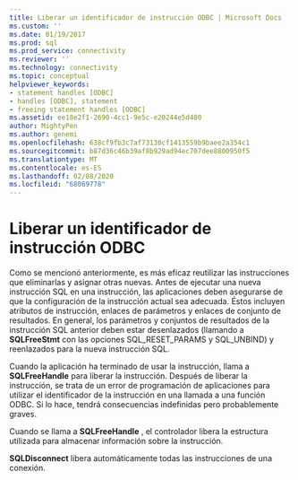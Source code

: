 ```yaml
---
title: Liberar un identificador de instrucción ODBC | Microsoft Docs
ms.custom: ''
ms.date: 01/19/2017
ms.prod: sql
ms.prod_service: connectivity
ms.reviewer: ''
ms.technology: connectivity
ms.topic: conceptual
helpviewer_keywords:
- statement handles [ODBC]
- handles [ODBC], statement
- freeing statement handles [ODBC]
ms.assetid: ee18e2f1-2690-4cc1-9e5c-e20244e5d480
author: MightyPen
ms.author: genemi
ms.openlocfilehash: 638cf9fb3c7af73130cf1413559b9baee2a354c1
ms.sourcegitcommit: b87d36c46b39af8b929ad94ec707dee8800950f5
ms.translationtype: MT
ms.contentlocale: es-ES
ms.lasthandoff: 02/08/2020
ms.locfileid: "68069778"
---
```

# <a name="freeing-a-statement-handle-odbc"></a>Liberar un identificador de instrucción ODBC
Como se mencionó anteriormente, es más eficaz reutilizar las instrucciones que eliminarlas y asignar otras nuevas. Antes de ejecutar una nueva instrucción SQL en una instrucción, las aplicaciones deben asegurarse de que la configuración de la instrucción actual sea adecuada. Éstos incluyen atributos de instrucción, enlaces de parámetros y enlaces de conjunto de resultados. En general, los parámetros y conjuntos de resultados de la instrucción SQL anterior deben estar desenlazados (llamando a **SQLFreeStmt** con las opciones SQL_RESET_PARAMS y SQL_UNBIND) y reenlazados para la nueva instrucción SQL.  
  
 Cuando la aplicación ha terminado de usar la instrucción, llama a **SQLFreeHandle** para liberar la instrucción. Después de liberar la instrucción, se trata de un error de programación de aplicaciones para utilizar el identificador de la instrucción en una llamada a una función ODBC. Si lo hace, tendrá consecuencias indefinidas pero probablemente graves.  
  
 Cuando se llama a **SQLFreeHandle** , el controlador libera la estructura utilizada para almacenar información sobre la instrucción.  
  
 **SQLDisconnect** libera automáticamente todas las instrucciones de una conexión.
